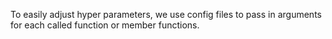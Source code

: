 To easily adjust hyper parameters, we use config files to pass in arguments for each called function or member functions.
